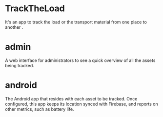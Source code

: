 # TrackTheLoad
It's an app to track the load or the transport material from one place to another .

# admin

A web interface for administrators to see a quick overview of all the assets being tracked.

# android

The Android app that resides with each asset to be tracked. Once configured, this app keeps its location synced with Firebase, and reports on other metrics, such as battery life.

